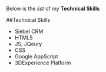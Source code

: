 
Below is the _list_ of my **Technical Skills**

##Technical Skills
- Siebel CRM
- HTML5
- JS, JQeury
- CSS
- Google AppScript
- 3DExperience Platform
